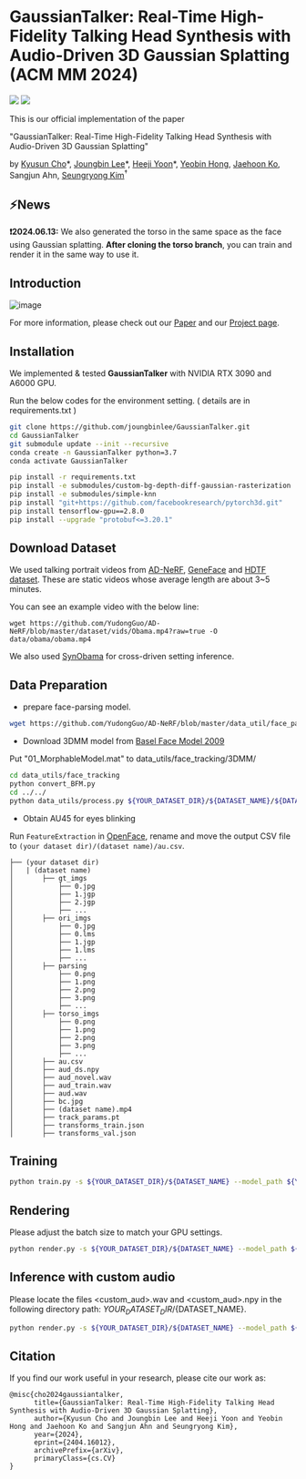 # GaussianTalker: Real-Time High-Fidelity Talking Head Synthesis with Audio-Driven 3D Gaussian Splatting (ACM MM 2024)
<a href="https://arxiv.org/abs/2404.16012v2"><img src="https://img.shields.io/badge/arXiv-2404.16012v2-%23B31B1B"></a>
<a href="https://ku-cvlab.github.io/GaussianTalker"><img src="https://img.shields.io/badge/Project%20Page-online-brightgreen"></a>
<br>

This is our official implementation of the paper 

"GaussianTalker: Real-Time High-Fidelity Talking Head Synthesis with Audio-Driven 3D Gaussian Splatting"

by [Kyusun Cho](https://github.com/kyustorm7)\*, [Joungbin Lee](https://github.com/joungbinlee)\*, [Heeji Yoon](https://github.com/yoon-heez)\*, [Yeobin Hong](https://github.com/yeobinhong), [Jaehoon Ko](https://github.com/mlnyang), Sangjun Ahn, [Seungryong Kim](https://cvlab.korea.ac.kr)<sup>&dagger;</sup>

## ⚡️News
**❗️2024.06.13:** We also generated the torso in the same space as the face using Gaussian splatting. **After cloning the torso branch**, you can train and render it in the same way to use it.


## Introduction
![image](./docs/structure.png)
<!-- <br> -->

For more information, please check out our [Paper](https://arxiv.org/abs/2404.16012v2) and our [Project page](https://ku-cvlab.github.io/GaussianTalker/).

## Installation
We implemented & tested **GaussianTalker** with NVIDIA RTX 3090 and A6000 GPU.

Run the below codes for the environment setting. ( details are in requirements.txt )
```bash
git clone https://github.com/joungbinlee/GaussianTalker.git
cd GaussianTalker
git submodule update --init --recursive
conda create -n GaussianTalker python=3.7 
conda activate GaussianTalker

pip install -r requirements.txt
pip install -e submodules/custom-bg-depth-diff-gaussian-rasterization
pip install -e submodules/simple-knn
pip install "git+https://github.com/facebookresearch/pytorch3d.git"
pip install tensorflow-gpu==2.8.0
pip install --upgrade "protobuf<=3.20.1"
```


## Download Dataset

We used talking portrait videos from [AD-NeRF](https://github.com/YudongGuo/AD-NeRF), [GeneFace](https://github.com/yerfor/GeneFace) and [HDTF dataset](https://github.com/MRzzm/HDTF). 
These are static videos whose average length are about 3~5 minutes.

You can see an example video with the below line:

```
wget https://github.com/YudongGuo/AD-NeRF/blob/master/dataset/vids/Obama.mp4?raw=true -O data/obama/obama.mp4
```

We also used [SynObama](https://grail.cs.washington.edu/projects/AudioToObama/) for cross-driven setting inference.


## Data Preparation

- prepare face-parsing model.

```bash
wget https://github.com/YudongGuo/AD-NeRF/blob/master/data_util/face_parsing/79999_iter.pth?raw=true -O data_utils/face_parsing/79999_iter.pth
```

- Download 3DMM model from [Basel Face Model 2009](https://faces.dmi.unibas.ch/bfm/main.php?nav=1-1-0&id=details) 

Put "01_MorphableModel.mat" to data_utils/face_tracking/3DMM/ 
    
```bash
cd data_utils/face_tracking
python convert_BFM.py
cd ../../
python data_utils/process.py ${YOUR_DATASET_DIR}/${DATASET_NAME}/${DATASET_NAME}.mp4 
```

- Obtain AU45 for eyes blinking
  
Run `FeatureExtraction` in [OpenFace](https://github.com/TadasBaltrusaitis/OpenFace), rename and move the output CSV file to `(your dataset dir)/(dataset name)/au.csv`.


```
├── (your dataset dir)
│   | (dataset name)
│       ├── gt_imgs
│           ├── 0.jpg
│           ├── 1.jgp
│           ├── 2.jgp
│           ├── ...
│       ├── ori_imgs
│           ├── 0.jpg
│           ├── 0.lms
│           ├── 1.jgp
│           ├── 1.lms
│           ├── ...
│       ├── parsing
│           ├── 0.png
│           ├── 1.png
│           ├── 2.png
│           ├── 3.png
│           ├── ...
│       ├── torso_imgs
│           ├── 0.png
│           ├── 1.png
│           ├── 2.png
│           ├── 3.png
│           ├── ...
│       ├── au.csv
│       ├── aud_ds.npy
│       ├── aud_novel.wav
│       ├── aud_train.wav
│       ├── aud.wav
│       ├── bc.jpg
│       ├── (dataset name).mp4
│       ├── track_params.pt
│       ├── transforms_train.json
│       ├── transforms_val.json
```

## Training


```bash
python train.py -s ${YOUR_DATASET_DIR}/${DATASET_NAME} --model_path ${YOUR_MODEL_DIR} --configs arguments/64_dim_1_transformer.py 
```


## Rendering

Please adjust the batch size to match your GPU settings.

```bash
python render.py -s ${YOUR_DATASET_DIR}/${DATASET_NAME} --model_path ${YOUR_MODEL_DIR} --configs arguments/64_dim_1_transformer.py --iteration 10000 --batch 128
```
    
## Inference with custom audio

Please locate the files <custom_aud>.wav and <custom_aud>.npy in the following directory path: ${YOUR_DATASET_DIR}/${DATASET_NAME}.

```bash
python render.py -s ${YOUR_DATASET_DIR}/${DATASET_NAME} --model_path ${YOUR_MODEL_DIR} --configs arguments/64_dim_1_transformer.py --iteration 10000 --batch 128 --custom_aud <custom_aud>.npy --custom_wav <custom_aud>.wav --skip_train --skip_test
```

## Citation
If you find our work useful in your research, please cite our work as:
```
@misc{cho2024gaussiantalker,
      title={GaussianTalker: Real-Time High-Fidelity Talking Head Synthesis with Audio-Driven 3D Gaussian Splatting}, 
      author={Kyusun Cho and Joungbin Lee and Heeji Yoon and Yeobin Hong and Jaehoon Ko and Sangjun Ahn and Seungryong Kim},
      year={2024},
      eprint={2404.16012},
      archivePrefix={arXiv},
      primaryClass={cs.CV}
}
```